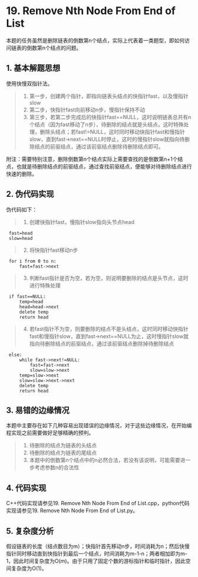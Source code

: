 # 19. Remove Nth Node From End of List

  本题的任务虽然是删除链表的倒数第n个结点，实际上代表着一类题型，即如何访问链表的倒数第n个结点的问题。
  
  ## 1. 基本解题思想
  使用快慢双指针法。
  
  > 1. 第一步，创建两个指针，即指向链表头结点的快指针fast，以及慢指针slow
  > 2. 第二步，快指针fast向前移动n步，慢指针保持不动
  > 3. 第三步，若第二步完成后的快指针fast==NULL，这时说明链表总共有n个结点（因为fast移动了n步），待删除的结点就是头结点，这时特殊处理，删除头结点；若fast!=NULL，这时同时移动快指针fast和慢指针slow，直到fast->next==NULL时停止，这时的慢指针slow就指向待删除结点的前驱结点，通过该前驱结点删除待删除结点即可。
  
  附注：需要特别注意，删除倒数第n个结点实际上需要查找的是倒数第n+1个结点，也就是待删除结点的前驱结点，通过查找前驱结点，便能够对待删除结点进行快速的删除。
  
  
  ## 2. 伪代码实现
  伪代码如下：
  
  > 1. 创建快指针fast，慢指针slow指向头节点head
  
     fast=head
     slow=head
  
  > 2. 将快指针fast移动n步
  
     for i from 0 to n:
         fast=fast->next
   
  > 3. 判断fast指针是否为空，若为空，则说明要删除的结点是头节点，这时进行特殊处理
      
     if fast==NULL:
         temp=head
         head=head->next
         delete temp
         return head
         
  > 4. 若fast指针不为空，则要删除的结点不是头结点，这时同时移动快指针fast和慢指针slow，直到fast->next==NULL为止，这时慢指针slow就指向待删除结点的前驱结点，通过该前驱结点删除掉待删除结点
 
     else:
         while fast->next!=NULL:
             fast=fast->next
             slow=slow->next
         temp=slow->next
         slow=slow->next->next
         delete temp
         return head
  
  ## 3. 易错的边缘情况
  本题中主要存在如下几种容易出现错误的边缘情况，对于这些边缘情况，在开始编程实现之前需要做好足够精确的预判。
  
  > 1. 待删除的结点为链表的头结点
  > 2. 待删除的结点为链表的尾结点
  > 3. 本题中的倒数第n个结点中的n必然合法，若没有该说明，可能需要进一步考虑参数n的合法性
  
  
  ## 4. 代码实现
  C++代码实现请参见19. Remove Nth Node From End of List.cpp，python代码实现请参见19. Remove Nth Node From End of List.py。

  ## 5. 复杂度分析
  假设链表的长度（结点数目为m）；快指针首先移动n步，时间消耗为n；然后快慢指针同时移动直到快指针到最后一个结点，时间消耗为m-1-n；两者相加即为m-1，因此时间复杂度为O(m)。由于只用了固定个数的游标指针和临时指针，因此空间复杂度为O(1)。
  
